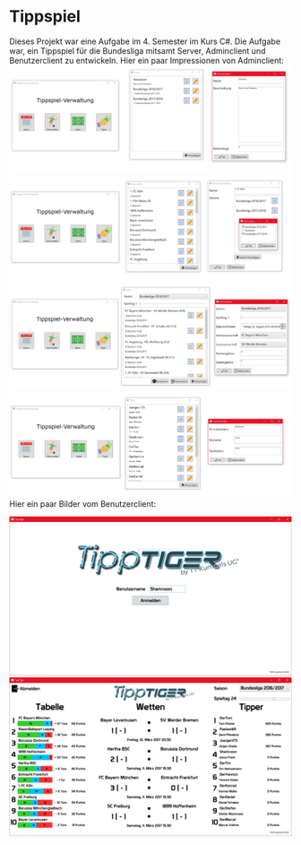Tippspiel
=========

Dieses Projekt war eine Aufgabe im 4. Semester im Kurs C#.
Die Aufgabe war, ein Tippspiel für die Bundesliga mitsamt Server, Adminclient und Benutzerclient zu entwickeln.
Hier ein paar Impressionen von Adminclient:
![Alt text](https://github.com/Sharknoon/Tippspiel/blob/master/images/Adminclient-Saisons.png?raw=true)
![Alt text](https://github.com/Sharknoon/Tippspiel/blob/master/images/Adminclient-Teams.png?raw=true)
![Alt text](https://github.com/Sharknoon/Tippspiel/blob/master/images/Adminclient-Matches.png?raw=true)
![Alt text](https://github.com/Sharknoon/Tippspiel/blob/master/images/Adminclient-Bettors.png?raw=true)
Hier ein paar Bilder vom Benutzerclient:


![Alt text](https://github.com/Sharknoon/Tippspiel/blob/master/images/Benutzerclient-Login.png?raw=true)
![Alt text](https://github.com/Sharknoon/Tippspiel/blob/master/images/Benutzerclient-Main.png?raw=true)
